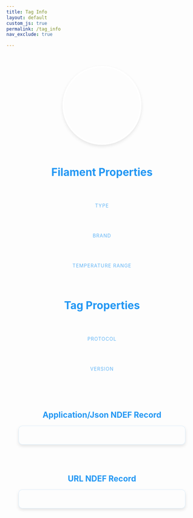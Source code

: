 ```yaml
---
title: Tag Info
layout: default
custom_js: true
permalink: /tag_info
nav_exclude: true

---
```


<div class="spool-container">
  <div id="noParamsMessage" class="message-banner" style="display: none;">
    <div class="message-content">
      <span class="message-icon">🔍</span>
      <span class="message-text">Touch your phone to an NFC tag to view data</span>
    </div>
  </div>
  <div id="colorBox" class="color-circle"></div>
  <div id="hexValue" class="hex-value"></div>

  <div class="spool-data">
    <h2>Filament Properties</h2>
    <div class="data-grid">
      <div class="data-item">
        <span class="label">Type</span>
        <span class="value" id="type"></span>
      </div>
      <div class="data-item">
        <span class="label">Brand</span>
        <span class="value" id="brand"></span>
      </div>
      <div class="data-item">
        <span class="label">Temperature Range</span>
        <span class="value" id="temp-range"></span>
      </div>
    </div>
    <h2>Tag Properties</h2>
      <div class="data-grid">
        <div class="data-item">
          <span class="label">Protocol</span>
          <span class="value" id="protocol"></span>
        </div>
        <div class="data-item">
           <span class="label">Version</span>
          <span class="value" id="version"></span>
        </div>
      </div>
  </div>

  <div class="json-display">
    <h2>Application/Json NDEF Record</h2>
    <pre id="jsonDisplay" class="json-code"></pre>
  </div>

<div class="url-display">
    <h2>URL NDEF Record</h2>
    <pre id="urlNdefDisplay" class="url-code"></pre>
</div>  

  <!-- <div class="qr-container">
    <h2>QR Code</h2>
    <div id="qrcode"></div>
    <p class="qr-hint">Scan to share these filament settings</p>
  </div> -->
</div>

<style>
.color-display {
  display: flex;
  flex-direction: column;
  align-items: center;
  margin-bottom: 2rem;
}

.hex-value {
  margin-top: 1rem;
  font-family: monospace;
  font-size: 1.2em;
  font-weight: bold;
  color: #64B5F6;
  text-transform: uppercase;
}

.spool-container {
  display: flex;
  flex-direction: column;
  align-items: center;
  padding: 2rem;
  max-width: 800px;
  margin: 0 auto;
}

.color-circle {
  width: 200px;
  height: 200px;
  border-radius: 50%;
  border: 4px solid #fff;
  box-shadow: 0 4px 8px rgba(0,0,0,0.1);
  transition: transform 0.3s ease;
}

.color-circle:hover {
  transform: scale(1.05);
}

.spool-data {
  width: 100%;
  text-align: center;
}

.spool-data h2 {
  margin-bottom: 2rem;
  font-size: 2em;
  color: #2196F3;
}

.data-grid {
  display: grid;
  grid-template-columns: repeat(auto-fit, minmax(250px, 1fr));
  gap: 1.5rem;
  padding: 1rem;
  background: rgba(255,255,255,0.05);
  border-radius: 10px;
}

.data-item {
  display: flex;
  flex-direction: column;
  padding: 1rem;
  background: rgba(255,255,255,0.03);
  border-radius: 8px;
  transition: transform 0.2s ease;
}

.data-item:hover {
  transform: translateY(-2px);
}

.label {
  font-size: 0.9em;
  text-transform: uppercase;
  letter-spacing: 1px;
  margin-bottom: 0.5rem;
  color: #64B5F6;
}

.value {
  font-size: 1.2em;
  font-weight: bold;
}

.json-display {
  width: 100%;
  max-width: 800px;
  margin-top: 2rem;
  text-align: left;
}

.json-display h2 {
  text-align: center;
  color: #2196F3;
  margin-bottom: 1rem;
}

.json-code {
  background: rgba(255,255,255,0.05);
  border-radius: 10px;
  padding: 1.5rem;
  overflow-x: auto;
  font-family: monospace;
  font-size: 1.1em;
  line-height: 1.5;
  border: 1px solid rgba(100,181,246,0.2);
  box-shadow: 0 4px 8px rgba(0,0,0,0.1);
}

.url-display {
  width: 100%;
  max-width: 800px;
  margin-top: 2rem;
  text-align: left;
}

.url-display h2 {
  text-align: center;
  color: #2196F3;
  margin-bottom: 1rem;
}

.url-code {
  background: rgba(255,255,255,0.05);
  border-radius: 10px;
  padding: 1.5rem;
  overflow-x: auto;
  font-family: monospace;
  font-size: 1.1em;
  line-height: 1.5;
  border: 1px solid rgba(100,181,246,0.2);
  box-shadow: 0 4px 8px rgba(0,0,0,0.1);
}
/* .qr-container {
  width: 100%;
  max-width: 800px;
  margin-top: 2rem;
  text-align: center;
}

.qr-container h2 {
  color: #2196F3;
  margin-bottom: 1rem;
}

#qrcode {
  display: flex;
  justify-content: center;
  margin: 1rem auto;
  padding: 1rem;
  background: rgba(255,255,255,0.05);
  border-radius: 10px;
  box-shadow: 0 4px 8px rgba(0,0,0,0.1);
}

.qr-hint {
  color: #64B5F6;
  font-size: 0.9em;
  margin-top: 0.5rem;
} */

.message-banner {
  width: 100%;
  background: rgba(33, 150, 243, 0.1);
  border: 1px solid #2196F3;
  border-radius: 8px;
  margin-bottom: 2rem;
  padding: 1rem;
  text-align: center;
  animation: fadeIn 0.5s ease-in;
}

.message-content {
  display: flex;
  align-items: center;
  justify-content: center;
  gap: 0.5rem;
}

.message-icon {
  font-size: 1.5em;
}

.message-text {
  color: #2196F3;
  font-size: 1.1em;
}

@keyframes fadeIn {
  from { opacity: 0; transform: translateY(-10px); }
  to { opacity: 1; transform: translateY(0); }
}
</style>

<script>
document.addEventListener('DOMContentLoaded', function() {
  const params = new URLSearchParams(window.location.search);
  const spoolData = {
    protocol: params.get('protocol'),
    version: params.get('version'),
    type: params.get('type'),
    color_hex: params.get('color_hex'),
    brand: params.get('brand'),
    min_temp: params.get('min_temp'),
    max_temp: params.get('max_temp')
  };
  
  if (spoolData.color_hex) {
    const colorBox = document.getElementById('colorBox');
    let color = spoolData.color_hex;
    if (/^[0-9A-Fa-f]{6}$/.test(color)) {
      color = '#' + color;
    }
    colorBox.style.backgroundColor = color;
  }

  // Update the individual fields
  document.getElementById('protocol').textContent = spoolData.protocol || 'N/A';
  document.getElementById('version').textContent = spoolData.version || 'N/A';
  document.getElementById('type').textContent = spoolData.type || 'N/A';
  document.getElementById('brand').textContent = spoolData.brand || 'N/A';
  document.getElementById('temp-range').textContent = 
    `${spoolData.min_temp || 'N/A'}°C - ${spoolData.max_temp || 'N/A'}°C`;
});


</script>

<!-- <script src="https://cdnjs.cloudflare.com/ajax/libs/qrcodejs/1.0.0/qrcode.min.js"></script> -->
<script type="module" src="https://unpkg.com/esp-web-tools@8.0.6/dist/web/install-button.js"></script>
<script src="{{ '/assets/js/tag-handler.js' | relative_url }}"></script>